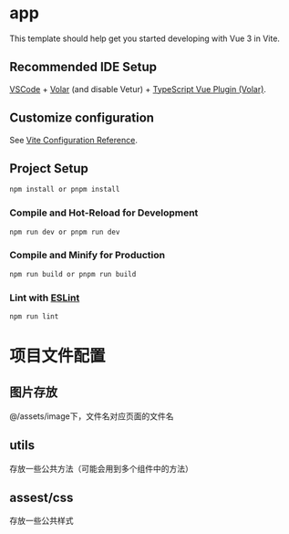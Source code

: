 #  app

This template should help get you started developing with Vue 3 in Vite.

## Recommended IDE Setup

[VSCode](https://code.visualstudio.com/) + [Volar](https://marketplace.visualstudio.com/items?itemName=Vue.volar) (and disable Vetur) + [TypeScript Vue Plugin (Volar)](https://marketplace.visualstudio.com/items?itemName=Vue.vscode-typescript-vue-plugin).

## Customize configuration

See [Vite Configuration Reference](https://vitejs.dev/config/).

## Project Setup

```sh
npm install or pnpm install
```

### Compile and Hot-Reload for Development

```sh
npm run dev or pnpm run dev 
```

### Compile and Minify for Production

```sh
npm run build or pnpm run build
```

### Lint with [ESLint](https://eslint.org/)

```sh
npm run lint
```
# 项目文件配置
## 图片存放
@/assets/image下，文件名对应页面的文件名
## utils
存放一些公共方法（可能会用到多个组件中的方法）
## assest/css
存放一些公共样式
